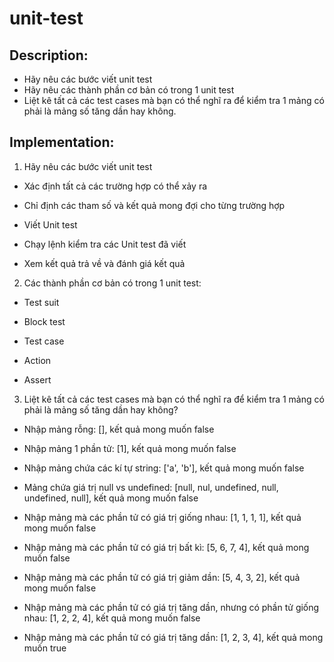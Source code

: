 # unit-test

## Description:
- Hãy nêu các bước viết unit test
- Hãy nêu các thành phần cơ bản có trong 1 unit test
- Liệt kê tất cả các test cases mà bạn có thể nghĩ ra để kiểm tra 1 mảng có phải là mảng số tăng dần hay không.

## Implementation:

1. Hãy nêu các bước viết unit test

- Xác định tất cả các trường hợp có thể xảy ra

- Chỉ định các tham số và kết quả mong đợi cho từng trường hợp

- Viết Unit test

- Chạy lệnh kiểm tra các Unit test đã viết

- Xem kết quả trả về và đánh giá kết quả

2. Các thành phần cơ bản có trong 1 unit test:

- Test suit

- Block test

- Test case

- Action

- Assert

3. Liệt kê tất cả các test cases mà bạn có thể nghĩ ra để kiểm tra 1 mảng có phải là mảng số tăng dần hay không?

- Nhập mảng rỗng: [], kết quả mong muốn false

- Nhập mảng 1 phần tử: [1], kết quả mong muốn false

- Nhập mảng chứa các kí tự string: ['a', 'b'], kết quả mong muốn false

- Mảng chứa giá trị null vs undefined: [null, nul, undefined, null, undefined, null], kết quả mong muốn false

- Nhập mảng mà các phần tử có giá trị giống nhau: [1, 1, 1, 1], kết quả mong muốn false

- Nhập mảng mà các phần tử có giá trị bất kì: [5, 6, 7, 4], kết quả mong muốn false

- Nhập mảng mà các phần tử có giá trị giảm dần: [5, 4, 3, 2], kết quả mong muốn false

- Nhập mảng mà các phần tử có giá trị tăng dần, nhưng có phần tử giống nhau: [1, 2, 2, 4], kết quả mong muốn false

- Nhập mảng mà các phần tử có giá trị tăng dần: [1, 2, 3, 4], kết quả mong muốn true